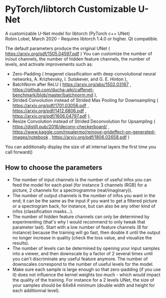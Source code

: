 # PyTorch/libtorch Customizable U-Net  
A customizable U-Net model for libtorch (PyTorch c++ UNet)  
Robin Lobel, March 2020 - Requires libtorch 1.4.0 or higher. Qt compatible.

The default parameters produce the original UNet ( https://arxiv.org/pdf/1505.04597.pdf )
You can customize the number of in/out channels, the number of hidden feature channels, the number of levels, and activate improvements such as:
* Zero-Padding ( Imagenet classification with deep convolutional neural networks, A. Krizhevsky, I. Sutskever, and G. E. Hinton ),
* BatchNorm after ReLU ( https://arxiv.org/abs/1502.03167 , https://github.com/ducha-aiki/caffenet-benchmark/blob/master/batchnorm.md ),
* Strided Convolution instead of Strided Max Pooling for Downsampling ( https://arxiv.org/pdf/1701.03056.pdf , https://arxiv.org/pdf/1412.6806.pdf , https://arxiv.org/pdf/1606.04797.pdf ),
* Resize Convolution instead of Strided Deconvolution for Upsampling ( https://distill.pub/2016/deconv-checkerboard/ , https://www.kaggle.com/mpalermo/remove-grideffect-on-generated-images/notebook , https://arxiv.org/pdf/1806.02658.pdf )

You can additionally display the size of all internal layers the first time you call forward()

## How to choose the parameters

* The number of input channels is the number of useful infos you can feed the model for each pixel (for instance 3 channels (RGB) for a picture, 2 channels for a spectrogramme (real/imaginary)).
* The number of output channels is the number of infos you want in the end; it can be the same as the input if you want to get a filtered picture or a spectrogram back, for instance, but can also be any other kind of infos (classification masks...).
* The number of hidden feature channels can only be determined by experimenting (that's why I would recommend to only tweak that parameter last). Start with a low number of feature channels (8 for instance) because the training will go fast, then double it until the output no longer increase in quality (check the loss value, and visualize the results).
* The number of levels can be determined by opening your input samples into a viewer, and then downscale by a factor of 2 several times until you can't discriminate any useful feature anymore. The number of downscales correspond to the number of useful levels for the model.
* Make sure each sample is large enough so that zero-padding (if you use it) does not influence the kernel weights too much - which would impact the quality of the training. For instance for a 2 levels UNet, the size of your samples should be 64x64 minimum (double width and height for each additionnal level).
